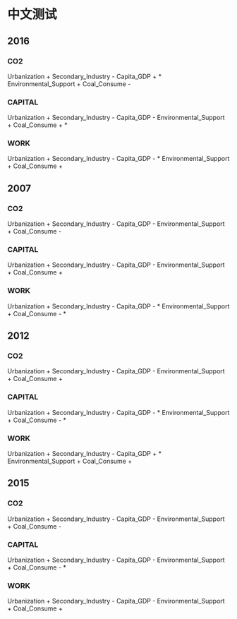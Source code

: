 # 中文测试

## 2016

### CO2
Urbanization \+
Secondary_Industry \-
Capita_GDP \+ *
Environmental_Support \+
Coal_Consume \-

### CAPITAL
Urbanization \+
Secondary_Industry \-
Capita_GDP \-
Environmental_Support \+
Coal_Consume \+ *

### WORK
Urbanization \+
Secondary_Industry \-
Capita_GDP \- *
Environmental_Support \+
Coal_Consume \+

## 2007

### CO2
Urbanization \+
Secondary_Industry \-
Capita_GDP \-
Environmental_Support \+
Coal_Consume \-

### CAPITAL
Urbanization \+
Secondary_Industry \-
Capita_GDP \-
Environmental_Support \+
Coal_Consume \+

### WORK
Urbanization \+
Secondary_Industry \-
Capita_GDP \- *
Environmental_Support \+
Coal_Consume \- *

## 2012

### CO2
Urbanization \+
Secondary_Industry \-
Capita_GDP \-
Environmental_Support \+
Coal_Consume \+

### CAPITAL
Urbanization \+
Secondary_Industry \-
Capita_GDP \- *
Environmental_Support \+
Coal_Consume \- *

### WORK
Urbanization \+
Secondary_Industry \-
Capita_GDP \+ *
Environmental_Support \+
Coal_Consume \+


## 2015

### CO2
Urbanization \+
Secondary_Industry \-
Capita_GDP \-
Environmental_Support \+
Coal_Consume \-

### CAPITAL
Urbanization \+
Secondary_Industry \-
Capita_GDP \-
Environmental_Support \+
Coal_Consume \- *

### WORK
Urbanization \+
Secondary_Industry \-
Capita_GDP \-
Environmental_Support \+
Coal_Consume \+